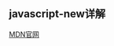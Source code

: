 ## javascript-new详解

[MDN官网](https://developer.mozilla.org/zh-CN/docs/Web/JavaScript/Reference/Operators/new)

